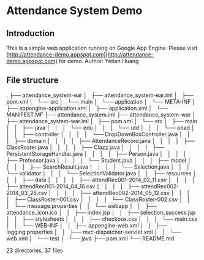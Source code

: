 Attendance System Demo
===============
Introduction
------------
This is a simple web application running on Google App Engine.
Please visit [http://attendance-demo.appspot.com](http://attendance-demo.appspot.com) for demo. 
Author: Yetian Huang

File structure
--------------
.
├── attendance_system-ear
│   ├── attendance_system-ear.iml
│   ├── pom.xml
│   └── src
│       └── main
│           └── application
│               └── META-INF
│                   ├── appengine-application.xml
│                   ├── application.xml
│                   └── MANIFEST.MF
├── attendance_system.iml
├── attendance_system-war
│   ├── attendance_system-war.iml
│   ├── pom.xml
│   └── src
│       ├── main
│       │   ├── java
│       │   │   └── edu
│       │   │       └── utd
│       │   │           └── ooad
│       │   │               ├── controller
│       │   │               │   └── DropDownBoxController.java
│       │   │               ├── domain
│       │   │               │   ├── AttendanceRecord.java
│       │   │               │   ├── ClassRoster.java
│       │   │               │   ├── Clazz.java
│       │   │               │   ├── PersistentStorageHandler.java
│       │   │               │   ├── Person.java
│       │   │               │   ├── Professor.java
│       │   │               │   └── Student.java
│       │   │               ├── model
│       │   │               │   ├── SearchResult.java
│       │   │               │   └── Selection.java
│       │   │               └── validator
│       │   │                   └── SelectionValidator.java
│       │   ├── resources
│       │   │   ├── data
│       │   │   │   ├── attendRec001-2014_02_11.csv
│       │   │   │   ├── attendRec001-2014_04_16.csv
│       │   │   │   ├── attendRec002-2014_03_26.csv
│       │   │   │   ├── attendRec002-2014_05_12.csv
│       │   │   │   ├── ClassRoster-001.csv
│       │   │   │   └── ClassRoster-002.csv
│       │   │   └── message.properties
│       │   └── webapp
│       │       ├── attendance_icon.ico
│       │       ├── index.jsp
│       │       ├── selection_success.jsp
│       │       ├── stylesheets
│       │       │   ├── checkbox.css
│       │       │   └── main.css
│       │       └── WEB-INF
│       │           ├── appengine-web.xml
│       │           ├── logging.properties
│       │           ├── mvc-dispatcher-servlet.xml
│       │           └── web.xml
│       └── test
│           └── java
├── pom.xml
└── README.md

23 directories, 37 files



